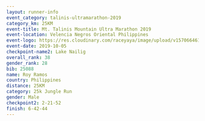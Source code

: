 ```yaml
---
layout: runner-info 
event_category: talinis-ultramarathon-2019 
category_km: 25KM 
event-title: Mt. Talinis Mountain Ultra Marathon 2019 
event-location: Velencia Negros Oriental Philippines 
event-logo: https://res.cloudinary.com/raceyaya/image/upload/v1570664614/logo/mt-talinis-2019_x4wk7w.jpg 
event-date: 2019-10-05 
checkpoint-name2: Lake Nailig 
overall_rank: 38
gender_rank: 28
bib: 25088
name: Roy Ramos
country: Philippines
distance: 25KM
category: 25k Jungle Run
gender: Male
checkpoint2: 2-21-52
finish: 6-42-44
---
```

